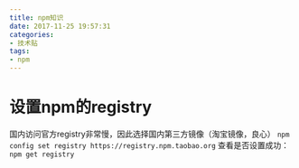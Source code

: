 ```yaml
---
title: npm知识
date: 2017-11-25 19:57:31
categories:
- 技术贴
tags: 
- npm
---
```


设置npm的registry
=======

国内访问官方registry非常慢，因此选择国内第三方镜像（淘宝镜像，良心）
`npm config set registry https://registry.npm.taobao.org`
查看是否设置成功：`npm get registry`
